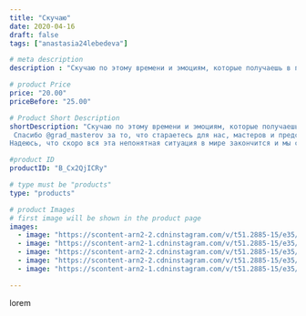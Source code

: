 ```yaml
---
title: "Скучаю"
date: 2020-04-16
draft: false
tags: ["anastasia24lebedeva"]

# meta description
description : "Скучаю по этому времени и эмоциям, которые получаешь в процессе. Дети очень интересные люди, с ними всегда весело. Особенно интересно наблюдать за ними когда он"

# product Price
price: "20.00"
priceBefore: "25.00"

# Product Short Description
shortDescription: "Скучаю по этому времени и эмоциям, которые получаешь в процессе. Дети очень интересные люди, с ними всегда весело. Особенно интересно наблюдать за ними когда они занимаются чем//-то новым для себя.
 Спасибо @grad_masterov за то, что стараетесь для нас, мастеров и представляете наши интересы)
Надеюсь, что скоро вся эта непонятная ситуация в мире закончится и мы сможем заниматься любимым делом)"

#product ID
productID: "B_Cx2QjICRy"

# type must be "products"
type: "products"

# product Images
# first image will be shown in the product page
images:
  - image: "https://scontent-arn2-2.cdninstagram.com/v/t51.2885-15/e35/93638462_2977911638942093_6871910430546650766_n.jpg?_nc_ht=scontent-arn2-2.cdninstagram.com&_nc_cat=105&_nc_ohc=3mh6cdNezskAX9sD_BX&se=8&tp=1&oh=43d61ca921b2ce5e491ff431b15d5091&oe=605A8C40&ig_cache_key=MjI4ODYxMDc4Mzc1OTg0OTYwNQ%3D%3D.2"
  - image: "https://scontent-arn2-1.cdninstagram.com/v/t51.2885-15/e35/93480305_1127035290971314_638991404881773930_n.jpg?_nc_ht=scontent-arn2-1.cdninstagram.com&_nc_cat=110&_nc_ohc=iP60YhKQlTAAX95NLqq&se=8&tp=1&oh=e15aa320dd869546796565574a179523&oe=605BEF63&ig_cache_key=MjI4ODYxMDc4Mzc4NTA5NTU3Ng%3D%3D.2"
  - image: "https://scontent-arn2-2.cdninstagram.com/v/t51.2885-15/e35/93584317_100306018309100_558374267418647067_n.jpg?_nc_ht=scontent-arn2-2.cdninstagram.com&_nc_cat=108&_nc_ohc=rNh4bAd3CVAAX8wb07R&se=8&tp=1&oh=869612b4275a0654d3e7ae808d405d43&oe=605B4661&ig_cache_key=MjI4ODYxMDc4Mzc5MzM1MDQwNQ%3D%3D.2"
  - image: "https://scontent-arn2-2.cdninstagram.com/v/t51.2885-15/e35/93819498_647934795984245_531070559817450240_n.jpg?_nc_ht=scontent-arn2-2.cdninstagram.com&_nc_cat=105&_nc_ohc=ANqKH5rD8CsAX8dSCoT&se=7&tp=1&oh=9d2f6d4e7cf4a11b454e1ed004288bb6&oe=605D6E7C&ig_cache_key=MjI4ODYxMDc4Mzc3NjU2NjQ1NA%3D%3D.2"
  - image: "https://scontent-arn2-1.cdninstagram.com/v/t51.2885-15/e35/93513059_2535051840088958_6509829770847903316_n.jpg?_nc_ht=scontent-arn2-1.cdninstagram.com&_nc_cat=102&_nc_ohc=SvDhM5FLnvEAX8Jnzt3&tp=1&oh=99249e1b7dfd11546a1aaca6dd6b78bf&oe=605A4CE9&ig_cache_key=MjI4ODYxMDc4Mzc5MzQyNTM4MA%3D%3D.2"

---
```

lorem
